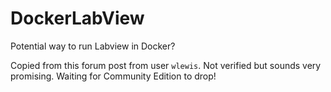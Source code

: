 # DockerLabView
Potential way to run Labview in Docker?

Copied from this forum post from user `wlewis`.
Not verified but sounds very promising.
Waiting for Community Edition to drop!
